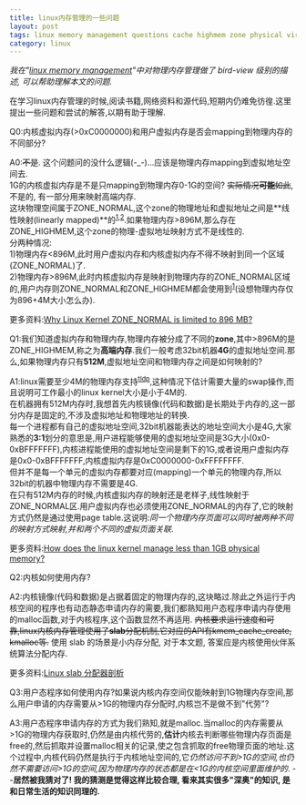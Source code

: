 ```yaml
---
title: linux内存管理的一些问题
layout: post
tags: linux memory management questions cache highmem zone physical virtual
category: linux
---
```


*我在"[linux memory management](http://xanpeng.github.com/2012/05/31/linux-memory-management/)"中对物理内存管理做了 bird-view 级别的描述, 可以帮助理解本文的问题.*

在学习linux内存管理的时候,阅读书籍,网络资料和源代码,短期内仍难免彷徨.这里提出一些问题和尝试的解答,以期有助于理解.

Q0:内核虚拟内存(>0xC0000000)和用户虚拟内存是否会mapping到物理内存的不同部分?

A0:<del>不是</del>. 这个问题问的没什么逻辑(-_-)...应该是物理内存mapping到虚拟地址空间去.  
1G的内核虚拟内存是不是只mapping到物理内存0-1G的空间? <del>实际情况**可能**如此</del>, 不是的, 有一部分用来映射高端内存.  
这块物理空间属于ZONE_NORMAL,这个zone的物理地址和虚拟地址之间是**线性映射(linearly mapped)**的<sup>[1][],[2][]</sup>.如果物理内存>896M,那么存在ZONE_HIGHMEM,这个zone的物理-虚拟地址映射方式不是线性的.  
分两种情况:  
1)物理内存<896M,此时用户虚拟内存和内核虚拟内存不得不映射到同一个区域(ZONE_NORMAL)了.  
2)物理内存>896M,此时内核虚拟内存是映射到物理内存的ZONE_NORMAL区域的,用户内存则ZONE_NORMAL和ZONE_HIGHMEM都会使用到<sup>[1][]</sup>(设想物理内存仅为896+4M大小怎么办).

更多资料:[Why Linux Kernel ZONE_NORMAL is limited to 896 MB?](http://stackoverflow.com/questions/8252785/why-linux-kernel-zone-normal-is-limited-to-896-mb)  

[1]: http://stackoverflow.com/a/5845375/264035 "ZONE_NORMAL association with kernel/user-pages"
[2]: http://stackoverflow.com/a/6148462/264035 "zone_NORMAL and ZONE_HIGHMEM on 32 and 64 bit kernels"

Q1:我们知道虚拟内存和物理内存,物理内存被分成了不同的**zone**,其中>896M的是ZONE_HIGHMEM,称之为**高端内存**.我们一般考虑32bit机器**4G**的虚拟地址空间.那么,如果物理内存只有**512M**,虚拟地址空间和物理内存之间是如何映射的?

A1:linux需要至少4M的物理内存支持<sup>[tldp](http://tldp.org/FAQ/Linux-FAQ/linux-distributions.html#how-much-memory-does-linux-need)</sup>,这种情况下估计需要大量的swap操作,而且说明可工作最小的linux kernel大小是小于4M的.  
在机器拥有512M内存时,我想首先内核镜像(代码和数据)是长期处于内存的,这一部分内存是固定的,不涉及虚拟地址和物理地址的转换.  
每一个进程都有自己的虚拟地址空间,32bit机器能表达的地址空间大小是4G,大家熟悉的**3:1**划分的意思是,用户进程能够使用的虚拟地址空间是3G大小(0x0-0xBFFFFFFF),内核进程能使用的虚拟地址空间是剩下的1G,或者说用户虚拟内存是0x0-0xBFFFFFFF,内核虚拟内存是0xC0000000-0xFFFFFFFF.  
但并不是每一个单元的虚拟内存都要对应(mapping)一个单元的物理内存,所以32bit的机器中物理内存不需要是4G.  
在只有512M内存的时候,内核虚拟内存的映射还是老样子,线性映射于ZONE_NORMAL区.用户虚拟内存也必须使用ZONE_NORMAL的内存了,它的映射方式仍然是通过使用page table.这说明:*同一个物理内存页面可以同时被两种不同的映射方式映射,并和两个不同的虚拟页面关联*.

更多资料:[How does the linux kernel manage less than 1GB physical memory?](http://stackoverflow.com/questions/4528568/how-does-the-linux-kernel-manage-less-than-1gb-physical-memory)

Q2:内核如何使用内存?

A2:内核镜像(代码和数据)是占据着固定的物理内存的,这块略过.除此之外运行于内核空间的程序也有动态静态申请内存的需要,我们都熟知用户态程序申请内存使用的malloc函数,对于内核程序,这个函数显然不再适用. <del>内核要求运行速度和可靠,linux内核内存管理使用了**slab**分配机制,它对应的API有kmem_cache_create, kmalloc等.</del> 使用 slab 的场景是小内存分配, 对于本文题, 答案应是内核使用伙伴系统算法分配内存.

更多资料:[Linux slab 分配器剖析](https://www.ibm.com/developerworks/cn/linux/l-linux-slab-allocator/)

Q3:用户态程序如何使用内存?如果说内核内存空间仅能映射到1G物理内存空间,那么用户申请的内存需要从>1G的物理内存分配时,内核岂不是做不到"代劳"?

A3:用户态程序申请内存的方式为我们熟知,就是malloc.当malloc的内存需要从>1G的物理内存获取时,仍然是由内核代劳的,**估计**内核去判断哪些物理内存页面是free的,然后抓取并设置malloc相关的记录,使之包含抓取的free物理页面的地址.这个过程中,内核代码仍然是执行于内核地址空间的,它*仍然访问不到>1G的空间,也仍然不需要访问>1G的空间,因为物理内存的状态都是在<1G的内核空间里面维护的*. --**居然被我猜对了! 我的猜测是觉得这样比较合理, 看来其实很多"深奥"的知识, 是和日常生活的知识同理的.**
